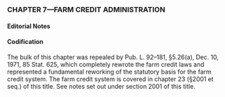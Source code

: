 ### **CHAPTER 7—FARM CREDIT ADMINISTRATION** ###

#### **Editorial Notes** ####

#### Codification ####

The bulk of this chapter was repealed by Pub. L. 92–181, §5.26(a), Dec. 10, 1971, 85 Stat. 625, which completely rewrote the farm credit laws and represented a fundamental reworking of the statutory basis for the farm credit system. The farm credit system is covered in chapter 23 (§2001 et seq.) of this title. See notes set out under section 2001 of this title.
